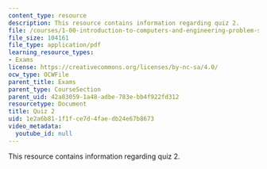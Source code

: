 ```yaml
---
content_type: resource
description: This resource contains information regarding quiz 2.
file: /courses/1-00-introduction-to-computers-and-engineering-problem-solving-spring-2012/1e2a6b811f1fce7d4faedb24e67b8673_MIT1_00S12_Quiz2_F08.pdf
file_size: 104161
file_type: application/pdf
learning_resource_types:
- Exams
license: https://creativecommons.org/licenses/by-nc-sa/4.0/
ocw_type: OCWFile
parent_title: Exams
parent_type: CourseSection
parent_uid: 42a83059-1a48-adbe-783e-bb4f922fd312
resourcetype: Document
title: Quiz 2
uid: 1e2a6b81-1f1f-ce7d-4fae-db24e67b8673
video_metadata:
  youtube_id: null
---
```

This resource contains information regarding quiz 2.